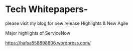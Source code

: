 # Tech Whitepapers-
please visit my blog for new release Highlights & New Agile 

Major highlights of ServiceNow 

https://hafsa558898606.wordpress.com/
